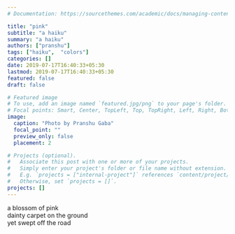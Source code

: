 ```yaml
---
# Documentation: https://sourcethemes.com/academic/docs/managing-content/

title: "pink"
subtitle: "a haiku"
summary: "a haiku"
authors: ["pranshu"]
tags: ["haiku",  "colors"]
categories: []
date: 2019-07-17T16:40:33+05:30
lastmod: 2019-07-17T16:40:33+05:30
featured: false
draft: false

# Featured image
# To use, add an image named `featured.jpg/png` to your page's folder.
# Focal points: Smart, Center, TopLeft, Top, TopRight, Left, Right, BottomLeft, Bottom, BottomRight.
image:
  caption: "Photo by Pranshu Gaba"
  focal_point: ""
  preview_only: false
  placement: 2

# Projects (optional).
#   Associate this post with one or more of your projects.
#   Simply enter your project's folder or file name without extension.
#   E.g. `projects = ["internal-project"]` references `content/project/deep-learning/index.md`.
#   Otherwise, set `projects = []`.
projects: []
---
```

a blossom of pink  
dainty carpet on the ground  
yet swept off the road

